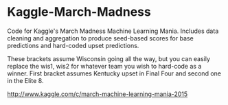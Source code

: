 # Kaggle-March-Madness

Code for Kaggle's March Madness Machine Learning Mania. Includes data cleaning and aggregation to produce seed-based scores for base predictions and hard-coded upset predictions. 

These brackets assume Wisconsin going all the way, but you can easily replace the wis1, wis2 for whatever team you wish to hard-code as a winner. First bracket assumes Kentucky upset in Final Four and second one in the Elite 8.  

http://www.kaggle.com/c/march-machine-learning-mania-2015
